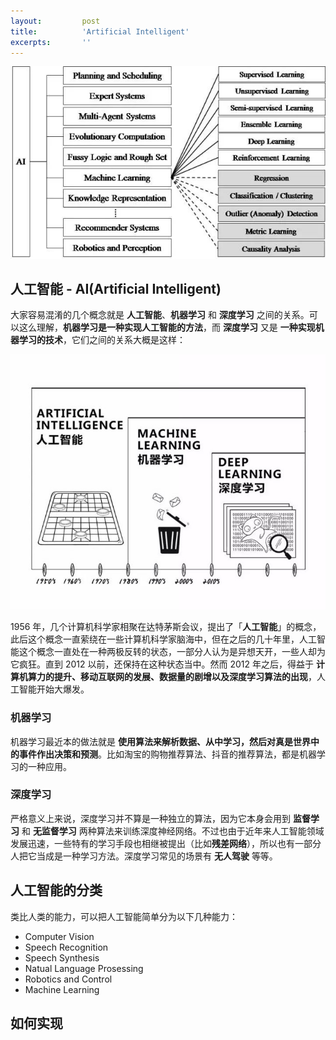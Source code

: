 ```yaml
---
layout:         post
title:          'Artificial Intelligent'
excerpts:       ''
---
```


![category](/images/posts/ai/ai.jpg)

## 人工智能 - AI(Artificial Intelligent)

<!-- - Artificial Intelligent
    - Machine Learning
        - Deep Learning
        - Supervised Learning
        - Unsupervised Learning
        - Semi-Supervised Learning
        - Ensemble Learning
        - Reinforcement Learning -->

大家容易混淆的几个概念就是 **人工智能**、**机器学习** 和 **深度学习** 之间的关系。可以这么理解，**机器学习是一种实现人工智能的方法**，而 **深度学习** 又是 **一种实现机器学习的技术**，它们之间的关系大概是这样：

![History](/images/posts/ai/history.jpg)

1956 年，几个计算机科学家相聚在达特茅斯会议，提出了「**人工智能**」的概念，此后这个概念一直萦绕在一些计算机科学家脑海中，但在之后的几十年里，人工智能这个概念一直处在一种两极反转的状态，一部分人认为是异想天开，一些人却为它疯狂。直到 2012 以前，还保持在这种状态当中。然而 2012 年之后，得益于 **计算机算力的提升、移动互联网的发展、数据量的剧增以及深度学习算法的出现**，人工智能开始大爆发。

### 机器学习

机器学习最近本的做法就是 **使用算法来解析数据、从中学习，然后对真是世界中的事件作出决策和预测**。比如淘宝的购物推荐算法、抖音的推荐算法，都是机器学习的一种应用。

### 深度学习

严格意义上来说，深度学习并不算是一种独立的算法，因为它本身会用到 **监督学习** 和 **无监督学习** 两种算法来训练深度神经网络。不过也由于近年来人工智能领域发展迅速，一些特有的学习手段也相继被提出（比如**残差网络**），所以也有一部分人把它当成是一种学习方法。深度学习常见的场景有 **无人驾驶** 等等。

## 人工智能的分类

类比人类的能力，可以把人工智能简单分为以下几种能力：

- Computer Vision
- Speech Recognition
- Speech Synthesis
- Natual Language Prosessing
- Robotics and Control
- Machine Learning

## 如何实现